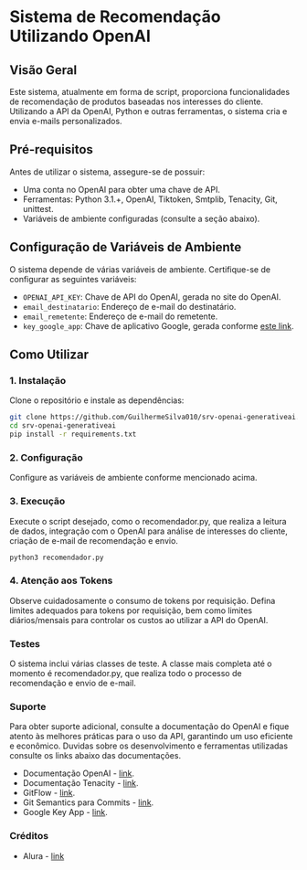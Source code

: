 # Sistema de Recomendação Utilizando OpenAI

## Visão Geral

Este sistema, atualmente em forma de script, proporciona funcionalidades de recomendação de produtos baseadas nos interesses do cliente. Utilizando a API da OpenAI, Python e outras ferramentas, o sistema cria e envia e-mails personalizados.

## Pré-requisitos

Antes de utilizar o sistema, assegure-se de possuir:

- Uma conta no OpenAI para obter uma chave de API.
- Ferramentas: Python 3.1.+, OpenAI, Tiktoken, Smtplib, Tenacity, Git, unittest.
- Variáveis de ambiente configuradas (consulte a seção abaixo).

## Configuração de Variáveis de Ambiente

O sistema depende de várias variáveis de ambiente. Certifique-se de configurar as seguintes variáveis:

- `OPENAI_API_KEY`: Chave de API do OpenAI, gerada no site do OpenAI.
- `email_destinatario`: Endereço de e-mail do destinatário.
- `email_remetente`: Endereço de e-mail do remetente.
- `key_google_app`: Chave de aplicativo Google, gerada conforme [este link](https://support.google.com/accounts/answer/185833?visit_id=638357805751377685-173321712&p=InvalidSecondFactor&rd=1).

## Como Utilizar

### 1. Instalação

Clone o repositório e instale as dependências:

```bash
git clone https://github.com/GuilhermeSilva010/srv-openai-generativeai.git
cd srv-openai-generativeai
pip install -r requirements.txt
```
### 2. Configuração

Configure as variáveis de ambiente conforme mencionado acima.

### 3. Execução

Execute o script desejado, como o recomendador.py, que realiza a leitura de dados, integração com o OpenAI para análise de interesses do cliente, criação de e-mail de recomendação e envio.

```bash
python3 recomendador.py
```

### 4. Atenção aos Tokens
Observe cuidadosamente o consumo de tokens por requisição. Defina limites adequados para tokens por requisição, bem como limites diários/mensais para controlar os custos ao utilizar a API do OpenAI.

### Testes
O sistema inclui várias classes de teste. A classe mais completa até o momento é recomendador.py, que realiza todo o processo de recomendação e envio de e-mail.

### Suporte
Para obter suporte adicional, consulte a documentação do OpenAI e fique atento às melhores práticas para o uso da API, garantindo um uso eficiente e econômico. Duvidas sobre os desenvolvimento e ferramentas utilizadas consulte os links abaixo das documentações.

- Documentação OpenAI - [link](https://platform.openai.com/docs/overview). 
- Documentação Tenacity - [link](https://tenacity.readthedocs.io/en/latest/).
- GitFlow - [link](https://www.atlassian.com/git/tutorials/comparing-workflows/gitflow-workflow#:~:text=Gitflow%20is%20an%20alternative%20Git,lived%20branches%20and%20larger%20commits.).
- Git Semantics para Commits - [link](https://gist.github.com/joshbuchea/6f47e86d2510bce28f8e7f42ae84c716).
- Google Key App - [link](https://support.google.com/accounts/answer/185833?visit_id=638357805751377685-173321712&p=InvalidSecondFactor&rd=1).

### Créditos

- Alura - [link](https://cursos.alura.com.br/loginForm)